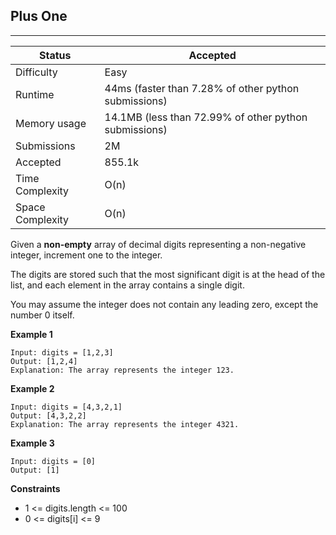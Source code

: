 ## Plus One
---------
| Status | Accepted |
| --- | --- |
| Difficulty | Easy |
| Runtime | 44ms (faster than 7.28% of other python submissions) |
| Memory usage | 14.1MB (less than 72.99% of other python submissions) |
| Submissions | 2M |
| Accepted | 855.1k |
| Time Complexity | O(n) |
| Space Complexity | O(n) |

Given a **non-empty** array of decimal digits representing a non-negative integer, increment one to the integer.

The digits are stored such that the most significant digit is at the head of the list, and each element in the array contains a single digit.

You may assume the integer does not contain any leading zero, except the number 0 itself.

**Example 1**
```
Input: digits = [1,2,3]
Output: [1,2,4]
Explanation: The array represents the integer 123.
```

**Example 2**
```
Input: digits = [4,3,2,1]
Output: [4,3,2,2]
Explanation: The array represents the integer 4321.
```

**Example 3**
```
Input: digits = [0]
Output: [1]
```

**Constraints**
- 1 <= digits.length <= 100
- 0 <= digits[i] <= 9
